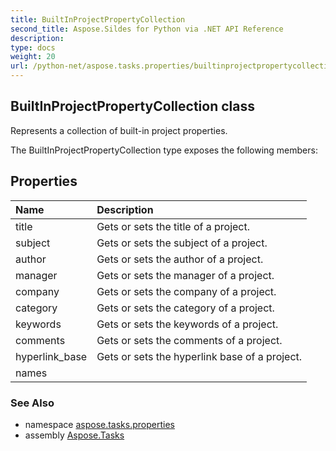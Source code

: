 ```yaml
---
title: BuiltInProjectPropertyCollection
second_title: Aspose.Sildes for Python via .NET API Reference
description: 
type: docs
weight: 20
url: /python-net/aspose.tasks.properties/builtinprojectpropertycollection/
---
```


## BuiltInProjectPropertyCollection class

Represents a collection of built-in project properties.

The BuiltInProjectPropertyCollection type exposes the following members:
## Properties
| Name | Description |
| :- | :- |
|title|Gets or sets the title of a project.|
|subject|Gets or sets the subject of a project.|
|author|Gets or sets the author of a project.|
|manager|Gets or sets the manager of a project.|
|company|Gets or sets the company of a project.|
|category|Gets or sets the category of a project.|
|keywords|Gets or sets the keywords of a project.|
|comments|Gets or sets the comments of a project.|
|hyperlink_base|Gets or sets the hyperlink base of a project.|
|names|  |

### See Also

* namespace [aspose.tasks.properties](../../aspose.tasks.properties/)
* assembly [Aspose.Tasks](/tasks/python-net/)

